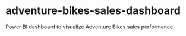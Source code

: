 # adventure-bikes-sales-dashboard
Power BI dashboard to visualize Adventure Bikes sales performance
